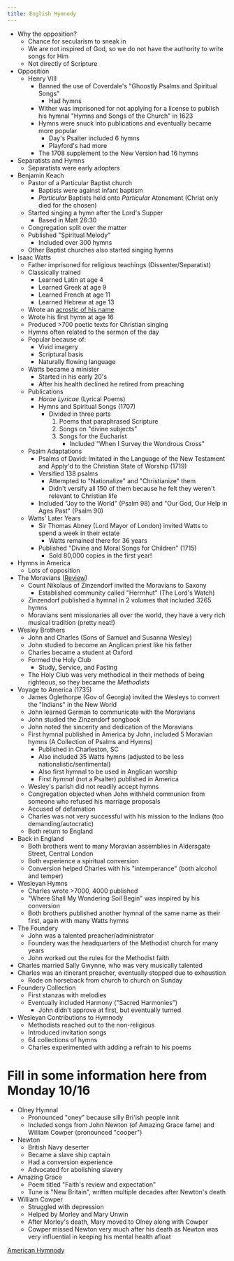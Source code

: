 ```yaml
---
title: English Hymnody
---
```


- Why the opposition?
	- Chance for secularism to sneak in
	- We are not inspired of God, so we do not have the authority to write songs for Him
	- Not directly of Scripture
- Opposition
	- Henry VIII
		- Banned the use of Coverdale's "Ghoostly Psalms and Spiritual Songs"
			- Had hymns
		- Wither was imprisoned for not applying for a license to publish his hymnal "Hymns and Songs of the Church" in 1623
		- Hymns were snuck into publications and eventually became more popular
			- Day's Psalter included 6 hymns
			- Playford's had more
		- The 1708 supplement to the New Version had 16 hymns
- Separatists and Hymns
	- Separatists were early adopters
- Benjamin Keach
	- Pastor of a Particular Baptist church
		- Baptists were against infant baptism
		- *Particular* Baptists held onto *Particular* Atonement (Christ only died for the chosen)
	- Started singing a hymn after the Lord's Supper
		- Based in Matt 26:30
	- Congregation split over the matter
	- Published "Spiritual Melody"
		- Included over 300 hymns
	- Other Baptist churches also started singing hymns
- Isaac Watts
	- Father imprisoned for religious teachings (Dissenter/Separatist)
	- Classically trained
		- Learned Latin at age 4
		- Learned Greek at age 9
		- Learned French at age 11
		- Learned Hebrew at age 13
	- Wrote an [acrostic of his name](http://hymnpod.com/hymn-authors/isaac-watts/)
	- Wrote his first hymn at age 16
	- Produced >700 poetic texts for Christian singing
	- Hymns often related to the sermon of the day
	- Popular because of:
		- Vivid imagery
		- Scriptural basis
		- Naturally flowing language
	- Watts became a minister
		- Started in his early 20's
		- After his health declined he retired from preaching
	- Publications
		- *Horae Lyricae* (Lyrical Poems)
		- Hymns and Spiritual Songs (1707)
			- Divided in three parts
				1. Poems that paraphrased Scripture
				2. Songs on "divine subjects"
				3. Songs for the Eucharist
					- Included "When I Survey the Wondrous Cross"
	- Psalm Adaptations
		- Psalms of David: Imitated in the Language of the New Testament and Apply'd to the Christian State of Worship (1719)
		- Versified 138 psalms
			- Attempted to "Nationalize" and "Christianize" them
			- Didn't versify all 150 of them because he felt they weren't relevant to Christian life
		- Included "Joy to the World" (Psalm 98) and "Our God, Our Help in Ages Past" (Psalm 90)
	- Watts' Later Years
		- Sir Thomas Abney (Lord Mayor of London) invited Watts to spend a week in their estate
			- Watts remained there for 36 years
		- Published "Divine and Moral Songs for Children" (1715)
			- Sold 80,000 copies in the first year!
- Hymns in America
	- Lots of opposition
- The Moravians ([Review](notes/Fall%202023/Hymnology/Reformation%20Movements%20(Part%201).md#1054))
	- Count Nikolaus of Zinzendorf invited the Moravians to Saxony
		- Established community called "Herrnhut" (The Lord's Watch)
	- Zinzendorf published a hymnal in 2 volumes that included 3265 hymns
	- Moravians sent missionaries all over the world, they have a very rich musical tradition (pretty neat!)
- Wesley Brothers
	- John and Charles (Sons of Samuel and Susanna Wesley)
	- John studied to become an Anglican priest like his father
	- Charles became a student at Oxford
	- Formed the Holy Club
		- Study, Service, and Fasting
	- The Holy Club was very methodical in their methods of being righteous, so they became the *Methodists*
- Voyage to America (1735)
	- James Oglethorpe (Gov of Georgia) invited the Wesleys to convert the "Indians" in the New World
	- John learned German to communicate with the Moravians
	- John studied the Zinzendorf songbook
	- John noted the sincerity and dedication of the Moravians
	- First hymnal published in America by John, included 5 Moravian hymns (A Collection of Psalms and Hymns)
		- Published in Charleston, SC
		- Also included 35 Watts hymns (adjusted to be less nationalistic/sentimental)
		- Also first hymnal to be used in Anglican worship
		- First *hymnal* (not a Psalter) published in America
	- Wesley's parish did not readily accept hymns
	- Congregation objected when John withheld communion from someone who refused his marriage proposals
	- Accused of defamation
	- Charles was not very successful with his mission to the Indians (too demanding/autocratic)
	- Both return to England
- Back in England
	- Both brothers went to many Moravian assemblies in Aldersgate Street, Central London
	- Both experience a spiritual conversion
	- Conversion helped Charles with his "intemperance" (both alcohol and temper)
-  Wesleyan Hymns
	- Charles wrote >7000, 4000 published
	- "Where Shall My Wondering Soil Begin" was inspired by his conversion
	- Both brothers published another hymnal of the same name as their first, again with many Watts hymns
- The Foundery
	- John was a talented preacher/administrator
	- Foundery was the headquarters of the Methodist church for many years
	- John worked out the rules for the Methodist faith
- Charles married Sally Gwynne, who was very musically talented
- Charles was an itinerant preacher, eventually stopped due to exhaustion
	- Rode on horseback from church to church on Sunday
- Foundery Collection
	- First stanzas with melodies
	- Eventually included Harmony ("Sacred Harmonies")
		- John didn't approve at first, but eventually turned
- Wesleyan Contributions to Hymnody
	- Methodists reached out to the non-religious
	- Introduced invitation songs
	- 64 collections of hymns
	- Charles experimented with adding a refrain to his poems

# Fill in some information here from Monday 10/16

- Olney Hymnal
	- Pronounced "oney" because silly Bri'ish people innit
	- Included songs from John Newton (of Amazing Grace fame) and William Cowper (pronounced "cooper")
- Newton
	- British Navy deserter
	- Became a slave ship captain
	- Had a conversion experience
	- Advocated for abolishing slavery
- Amazing Grace
	- Poem titled "Faith's review and expectation"
	- Tune is "New Britain", written multiple decades after Newton's death
- William Cowper
	- Struggled with depression
	- Helped by Morley and Mary Unwin
	- After Morley's death, Mary moved to Olney along with Cowper
	- Cowper missed Newton very much after his death as Newton was very influential in keeping his mental health afloat

[American Hymnody](notes/Fall%202023/Hymnology/American%20Hymnody.md)

